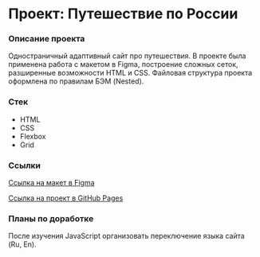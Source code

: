 # Проект: Путешествие по России

### Описание проекта
Одностраничный адаптивный сайт про путешествия. В проекте была применена работа с макетом в Figma, построение сложных сеток, разширенные возможности HTML и CSS. Файловая структура проекта оформлена по правилам БЭМ (Nested).

### Стек
- HTML
- CSS
- Flexbox
- Grid

### Ссылки

[Ссылка на макет в Figma](https://www.figma.com/file/5S2WSbEFL6awjVWJ0NWL8Q/Sprint-3_-Russia-_-desktop-mobile?node-id=28503%3A0)

[Ссылка на проект в GitHub Pages](https://iri-sha.github.io/russian-travel/)

### Планы по доработке

После изучения JavaScript организовать переключение языка сайта (Ru, En).
